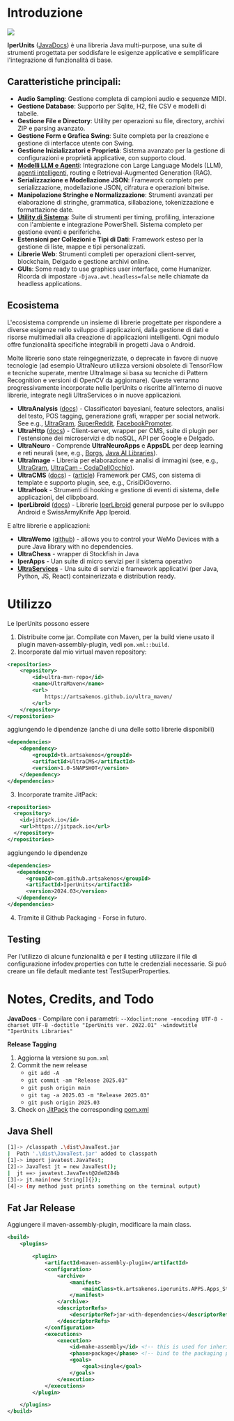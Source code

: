 # Introduzione

[![](https://jitpack.io/v/artsakenos/IperUnits.svg)](https://jitpack.io/#artsakenos/IperUnits)

**IperUnits** ([JavaDocs](https://artsakenos.github.io/ultra_lib_docs/IperUnits/index.html)) è una libreria Java multi-purpose,
una suite di strumenti progettata per soddisfare le esigenze applicative e semplificare l'integrazione di funzionalità di base.

## Caratteristiche principali:

- **Audio Sampling**: Gestione completa di campioni audio e sequenze MIDI.
- **Gestione Database**: Supporto per Sqlite, H2, file CSV e modelli di tabelle.
- **Gestione File e Directory**: Utility per operazioni su file, directory, archivi ZIP e parsing avanzato.
- **Gestione Form e Grafica Swing**: Suite completa per la creazione e gestione di interfacce utente con Swing.
- **Gestione Inizializzatori e Proprietà**: Sistema avanzato per la gestione di configurazioni e proprietà applicative, con supporto cloud.
- **[Modelli LLM e Agenti](./src/main/java/tk/artsakenos/iperunits/llm/Readme.md)**: 
    Integrazione con Large Language Models (LLM), 
    [agenti intelligenti](https://infodev.wordpress.com/2023/11/15/ai-agents/), routing e Retrieval-Augmented Generation (RAG).
- **Serializzazione e Modellazione JSON**: Framework completo per serializzazione, modellazione JSON, cifratura e operazioni bitwise.
- **Manipolazione Stringhe e Normalizzazione**: Strumenti avanzati per elaborazione di stringhe, grammatica, sillabazione, tokenizzazione e formattazione date.
- **[Utility di Sistema](./src/main/java/tk/artsakenos/iperunits/system/Readme.md)**: 
    Suite di strumenti per timing, profiling, interazione con l'ambiente e integrazione PowerShell.
    Sistema completo per gestione eventi e periferiche.
- **Estensioni per Collezioni e Tipi di Dati**: Framework esteso per la gestione di liste, mappe e tipi personalizzati.
- **Librerie Web**: Strumenti completi per operazioni client-server, blockchain, Delgado e gestione archivi online.
- **GUIs**: Some ready to use graphics user interface, come Humanizer. Ricorda di impostare `-Djava.awt.headless=false` nelle chiamate da headless applications.

## Ecosistema

L'ecosistema comprende un insieme di librerie progettate per rispondere a diverse esigenze nello sviluppo di applicazioni,
dalla gestione di dati e risorse multimediali alla creazione di applicazioni intelligenti.
Ogni modulo offre funzionalità specifiche integrabili in progetti Java o Android.

Molte librerie sono state reingegnerizzate, o deprecate in favore di nuove tecnologie
(ad esempio UltraNeuro utilizza versioni obsolete di TensorFlow e tecniche superate,
mentre UltraImage si basa su tecniche di Pattern Recognition e versioni di OpenCV da aggiornare).
Queste verranno progressivamente incorporate nelle IperUnits o riscritte all'interno di nuove librerie,
integrate negli UltraServices o in nuove applicazioni.

* **UltraAnalysis** ([docs](https://artsakenos.github.io/ultra_lib_docs/UltraAnalysis/index.html)) - Classificatori bayesiani, feature selectors, analisi del testo, POS tagging, generazione grafi, wrapper per social network. See e.g., [UltraGram](https://infodev.wordpress.com/2018/04/05/ultracms-uscenno-release/), [SuperReddit](https://infodev.wordpress.com/2017/01/20/esperimenti-con-reddit/), [FacebookPromoter](https://infodev.wordpress.com/2015/07/10/facebook-promoter/).
* **UltraHttp** ([docs](https://artsakenos.github.io/ultra_lib_docs/UltraHttp/index.html)) - Client-server, wrapper per CMS, suite di plugin per l'estensione dei microservizi e db noSQL, API per Google e Delgado.
* **UltraNeuro** - Comprende **UltraNeuroApps** e **AppsDL** per deep learning e reti neurali (see, e.g., [Borgs](https://infodev.wordpress.com/2018/04/15/borgs/), [Java AI Libraries](https://infodev.wordpress.com/2018/04/10/testing-some-java-ai-libraries/)).
* **UltraImage** - Libreria per elaborazione e analisi di immagini (see, e.g., [UltraGram](https://infodev.wordpress.com/2020/12/05/ultragram-bot-intergeptor-deluxe-2020/), [UltraCam - CodaDellOcchio](https://infodev.wordpress.com/2013/11/05/ultracam/)).
* **UltraCMS** ([docs](https://artsakenos.github.io/ultra_lib_docs/UltraCMS/index.html)) - ([article](https://infodev.wordpress.com/2018/04/05/ultracms-uscenno-release/)) Framework per CMS, con sistema di template e supporto plugin, see, e.g., CrisiDiGoverno.
* **UltraHook** - Strumenti di hooking e gestione di eventi di sistema, delle applicazioni, del clibpboard.
* **IperLibroid** ([docs](https://artsakenos.github.io/ultra_lib_docs/IperLibroid/index.html)) - Librerie [IperLibroid](https://github.com/artsakenos/Iperoid) general purpose per lo sviluppo Android e SwissArmyKnife App Iperoid.

E altre librerie e applicazioni:
* **UltraWemo** ([github](https://github.com/artsakenos/UltraWemo)) - allows you to control your WeMo Devices with a pure Java library with no dependencies.
* **UltraChess** - wrapper di Stockfish in Java
* **IperApps** - Uan suite di micro servizi per il sistema operativo
* [**UltraServices**](https://github.com/artsakenos/UltraServices) - Una suite di servizi e framework applicativi (per Java, Python, JS, React) containerizzata e distribution ready.


# Utilizzo
Le IperUnits possono essere
1. Distribuite come jar. Compilate con Maven,
   per la build viene usato il plugin maven-assembly-plugin, vedi `pom.xml::build`.
2. Incorporate dal mio virtual maven repository:
```xml    
<repositories>
    <repository>
        <id>ultra-mvn-repo</id>
        <name>UltraMaven</name>
        <url>
            https://artsakenos.github.io/ultra_maven/
        </url>
    </repository>
</repositories>
```
aggiungendo le dipendenze (anche di una delle sotto librerie disponibili)
```xml    
<dependencies>
    <dependency>
        <groupId>tk.artsakenos</groupId>
        <artifactId>UltraCMS</artifactId>
        <version>1.0-SNAPSHOT</version>
    </dependency> 
</dependencies>
```

3. Incorporate tramite JitPack:
```xml    
<repositories>
  <repository>
    <id>jitpack.io</id>
    <url>https://jitpack.io</url>
  </repository>
</repositories>
```
aggiungendo le dipendenze
```xml    
<dependencies>
   <dependency>
      <groupId>com.github.artsakenos</groupId>
      <artifactId>IperUnits</artifactId>
      <version>2024.03</version>
   </dependency>
</dependencies>
```
4. Tramite il Github Packaging - Forse in futuro.


## Testing
Per l'utilizzo di alcune funzionalità e per il testing utilizzare il file di configurazione infodev.properties con tutte le credenziali necessarie.
Si puó creare un file default mediante test TestSuperProperties.


# Notes, Credits, and Todo

**JavaDocs** -
Compilare con i parametri:
`--Xdoclint:none -encoding UTF-8 -charset UTF-8 -doctitle "IperUnits ver. 2022.01" -windowtitle "IperUnits Libraries"`

**Release Tagging**

1. Aggiorna la versione su `pom.xml`
2. Commit the new release
    - `git add -A`
    - `git commit -am "Release 2025.03"`
    - `git push origin main`
    - `git tag -a 2025.03 -m "Release 2025.03"`
    - `git push origin 2025.03`
3. Check on [JitPack](https://jitpack.io/#artsakenos/IperUnits) 
   the corresponding [pom.xml](https://jitpack.io/com/github/artsakenos/IperUnits/2024.03/pom.xml)


## Java Shell

```bash
[1]-> /classpath .\dist\JavaTest.jar
|  Path '.\dist\JavaTest.jar' added to classpath
[1]-> import javatest.JavaTest;
[2]-> JavaTest jt = new JavaTest();
|  jt ==> javatest.JavaTest@2de8284b
[3]-> jt.main(new String[]{});
[4]-> (my method just prints something on the terminal output)
```


## Fat Jar Release

Aggiungere il maven-assembly-plugin, modificare la main class.

```xml    
<build>
    <plugins>

        <plugin>
            <artifactId>maven-assembly-plugin</artifactId>
            <configuration>
                <archive>
                    <manifest>
                        <mainClass>tk.artsakenos.iperunits.APPS.Apps_Starter</mainClass>
                    </manifest>
                </archive>
                <descriptorRefs>
                    <descriptorRef>jar-with-dependencies</descriptorRef>
                </descriptorRefs>
            </configuration>
            <executions>
                <execution>
                    <id>make-assembly</id> <!-- this is used for inheritance merges -->
                    <phase>package</phase> <!-- bind to the packaging phase -->
                    <goals>
                        <goal>single</goal>
                    </goals>
                </execution>
            </executions>
        </plugin>

    </plugins>
</build>
```
